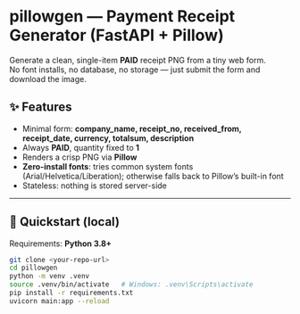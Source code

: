 # pillowgen — Payment Receipt Generator (FastAPI + Pillow)

Generate a clean, single-item **PAID** receipt PNG from a tiny web form.  
No font installs, no database, no storage — just submit the form and download the image.

## ✨ Features
- Minimal form: **company_name, receipt_no, received_from, receipt_date, currency, totalsum, description**
- Always **PAID**, quantity fixed to **1**
- Renders a crisp PNG via **Pillow**
- **Zero-install fonts**: tries common system fonts (Arial/Helvetica/Liberation); otherwise falls back to Pillow’s built-in font
- Stateless: nothing is stored server-side

---

## 🚀 Quickstart (local)

Requirements: **Python 3.8+**

```bash
git clone <your-repo-url>
cd pillowgen
python -m venv .venv
source .venv/bin/activate   # Windows: .venv\Scripts\activate
pip install -r requirements.txt
uvicorn main:app --reload